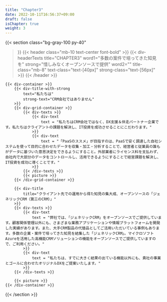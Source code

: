 ```yaml
---
title: "Chapter3"
date: 2022-10-11T16:56:37+09:00
draft: false
isChapter: true
weight: 3
---
```

{{< section
    class="bg-gray-100 py-40"
>}}
    {{< header
        class="mb-10 text-center font-bold"
    >}}
        {{< div-headerTexts
            title="CHAPTER3"
            word1="多数の案件で培ってきた知見を"
            strong="惜しみなくオープンソースで提供"
            word2=""
            title-class="mb-8"
            text-class="text-[40px]"
            strong-class="text-[56px]"
        >}}
    {{< /header >}}

    {{< div-container >}}
        {{< div-title-with-strong 
            text="私たちは"
            strong-text="CRM会社ではありません"
        >}}
        {{< div-grid-container >}}
            {{< div-texts >}}
                {{< div-text
                    text = "私たちはCRM会社ではなく、DX支援＆伴走パートナー企業です。私たちはクライアントの課題を解決し、IT投資を成功させることにこだわります。"
                >}} 
                {{< div-text
                    text = "「PaaSのススメ」が目指すのは、PaaSで安く調達した自社システムを使って目的に合わせたデータを収集・加工・分析することで、経営者と従業員の誰もがデータに基づいた意思決定をできるようにすること。外部業者にライセンス料を支払わず、自社内で大部分のデータをコントロールし、活用できるようにすることで経営課題を解決し、IT投資を成功に導くことです。"
                >}} 
            {{< /div-texts >}}
            {{< picture >}}
        {{< /div-grid-container >}}

        {{< div-title
            title="クライアント先での運用から得た知見の集大成、オープンソースの「ジェネリックCRM（第三のCRM）」"
        >}}
        {{< div-texts >}}
            {{< div-text
                text = "弊社では、「ジェネリックCRM」をオープンソースでご提供しています。顧客関係管理以外にも、さまざまな業務アプリケーションや情報プラットフォームを開発した実績があります。また、大手CRM製品の代替品としてご活用いただいている事例もあります。多数の企業・案件で培ってきた知見を結集した「ジェネリックCRM」。マイクロソフトAzureを活用した高機能CRMソリューションの機能をオープンソースでご提供していますので、ご利用ください。"
            >}} 
            {{< div-text
                text = "私たちは、すでに大きく結果の出ている機能以外にも、貴社の事業とゴールに合わせたオリジナルDXをご提案いたします。"
            >}} 
        {{< /div-texts >}}

        {{< picture >}}
    {{< /div-container >}}
{{< /section >}}
